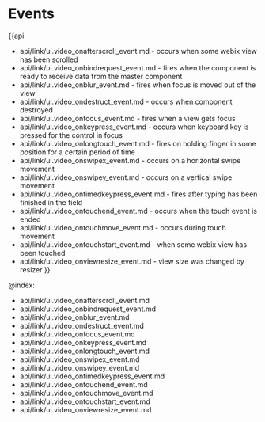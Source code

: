 Events
=======

{{api
- api/link/ui.video_onafterscroll_event.md - occurs when some webix view has been scrolled
- api/link/ui.video_onbindrequest_event.md - fires when the component is ready to receive data from the master component
- api/link/ui.video_onblur_event.md - fires when focus is moved out of the view
- api/link/ui.video_ondestruct_event.md - occurs when component destroyed
- api/link/ui.video_onfocus_event.md - fires when a view gets focus
- api/link/ui.video_onkeypress_event.md - occurs when keyboard key is pressed for the control in focus
- api/link/ui.video_onlongtouch_event.md - fires on holding finger in some position for a certain period of time
- api/link/ui.video_onswipex_event.md - occurs on a horizontal swipe movement
- api/link/ui.video_onswipey_event.md - occurs on a vertical swipe movement
- api/link/ui.video_ontimedkeypress_event.md - fires after typing has been finished in the field
- api/link/ui.video_ontouchend_event.md - occurs when the touch event is ended
- api/link/ui.video_ontouchmove_event.md - occurs during touch movement
- api/link/ui.video_ontouchstart_event.md - when some webix view has been touched
- api/link/ui.video_onviewresize_event.md - view size was changed by resizer
}}

@index:
- api/link/ui.video_onafterscroll_event.md
- api/link/ui.video_onbindrequest_event.md
- api/link/ui.video_onblur_event.md
- api/link/ui.video_ondestruct_event.md
- api/link/ui.video_onfocus_event.md
- api/link/ui.video_onkeypress_event.md
- api/link/ui.video_onlongtouch_event.md
- api/link/ui.video_onswipex_event.md
- api/link/ui.video_onswipey_event.md
- api/link/ui.video_ontimedkeypress_event.md
- api/link/ui.video_ontouchend_event.md
- api/link/ui.video_ontouchmove_event.md
- api/link/ui.video_ontouchstart_event.md
- api/link/ui.video_onviewresize_event.md


